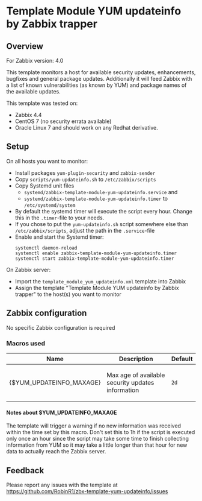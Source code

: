 # Template Module YUM updateinfo by Zabbix trapper

## Overview

For Zabbix version: 4.0

This template monitors a host for available security updates, enhancements, bugfixes and general package updates.
Additionally it will feed Zabbix with a list of known vulnerabilities (as known by YUM) and package names of the available updates.

This template was tested on:

- Zabbix 4.4
- CentOS 7 (no security errata available)
- Oracle Linux 7
and should work on any Redhat derivative.

## Setup

On all hosts you want to monitor:
- Install packages `yum-plugin-security` and `zabbix-sender` 
- Copy `scripts/yum-updateinfo.sh` to `/etc/zabbix/scripts`
- Copy Systemd unit files 
  - `systemd/zabbix-template-module-yum-updateinfo.service` and 
  - `systemd/zabbix-template-module-yum-updateinfo.timer` 
  to `/etc/systemd/system`
- By default the systemd timer will execute the script every hour. Change this in the `.timer`-file to your needs.
- If you chose to put the `yum-updateinfo.sh` script somewhere else than `/etc/zabbix/scripts`, adjust the path in the `.service`-file
- Enable and start the Systemd timer:
  ```
  systemctl daemon-reload
  systemctl enable zabbix-template-module-yum-updateinfo.timer
  systemctl start zabbix-template-module-yum-updateinfo.timer
  ```
On Zabbix server:
- Import the `template_module_yum_updateinfo.xml` template into Zabbix
- Assign the template "Template Module YUM updateinfo by Zabbix trapper" to the host(s) you want to monitor

## Zabbix configuration

No specific Zabbix configuration is required

### Macros used

|Name|Description|Default|
|----|-----------|-------|
|{$YUM_UPDATEINFO_MAXAGE} |<p>Max age of available security updates information</p>|`2d` |

#### Notes about $YUM_UPDATEINFO_MAXAGE

The template will trigger a warning if no new information was received within the time set by this macro. Don't set this to 1h if the script is executed only once an hour since the script may take some time to finish collecting information from YUM so it may take a little longer than that hour for new data to actually reach the Zabbix server.

## Feedback

Please report any issues with the template at https://github.com/RobinR1/zbx-template-yum-updateinfo/issues